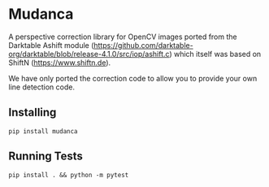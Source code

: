 # Mudanca

A perspective correction library for OpenCV images ported from the Darktable Ashift module (https://github.com/darktable-org/darktable/blob/release-4.1.0/src/iop/ashift.c)
which itself was based on ShiftN (https://www.shiftn.de).

We have only ported the correction code to allow you to provide your own line detection code.

## Installing

```
pip install mudanca
```

## Running Tests

```
pip install . && python -m pytest
```